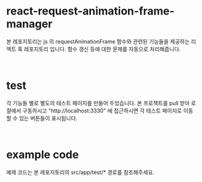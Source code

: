 # react-request-animation-frame-manager
본 레포지토리는 js 의 requestAnimationFrame 함수와 관련된 기능들을 제공하는 리액트 훅 레포지토리 입니다. 함수 갱신 등에 대한 문제를 자동으로 처리해줍니다.

<br />

# test
각 기능들 별로 별도의 테스트 페이지를 만들어 두었습니다. 본 프로젝트를 pull 받아 로컬에서 구동하시고 "http://localhost:3330" 에 접근하시면 각 테스트 페이지로 이동할 수 있는 버튼들이 표시됩니다.

<br />

# example code
예제 코드는 본 레포지토리의 src/app/test/* 경로를 참조해주세요.

<br />
